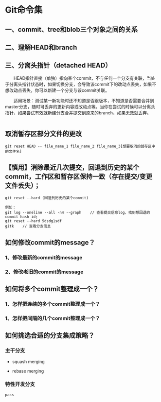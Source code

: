 # Git命令集

## 一、commit、tree和blob三个对象之间的关系

## 二、理解HEAD和branch


## 三、分离头指针（detached HEAD）
&emsp;&emsp;HEAD指针直接（单独）指向某个commit，不与任何一个分支有关联，当处于分离头指针状态时，如果切换分支，会导致该commit下的改动点丢失，如果不想改动点丢失，你可以新建一个分支与该commit关联。

&emsp;&emsp;适用场景：测试某一新功能时还不知道是否跟版本，不知道是否需要合并到master分支，随时可丢弃的更新内容或改动点等。当你在尝试的时候可以分离头指针，如果尝试有效就新建分支合并提交到原来的branch，如果无效就丢弃。
```shell

```

## 取消暂存区部分文件的更改
```shell
git reset HEAD -- file_name_1 file_name_2 file_name_3[想要取消的暂存区中的文件名]
```

##  【慎用】消除最近几次提交，回退到历史的某个commit，工作区和暂存区保持一致（存在提交/变更文件丢失）；
```shell
git reset --hard (回退到历史的某个commit)

例如：
git log --oneline --all -n4 --graph    // 查看提交信息log，找到想回退的commit hash id;
git reset --hard 5dsdg1sdf
gitk    // 查看分支信息
```

## 如何修改commit的message？
### 1、修改最新的commit的message

### 2、修改老旧的commit的message


## 如何将多个commit整理成一个？
### 1、怎样把连续的多个commit整理成一个？

### 1、怎样把间隔的几个commit整理成一个？


## 如何挑选合适的分支集成策略？
### 主干分支
- squash merging

- rebase merging

### 特性开发分支
    pass
